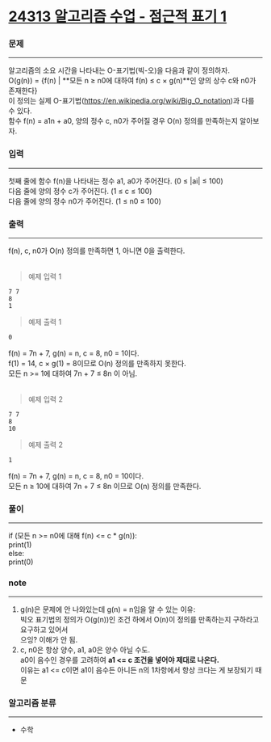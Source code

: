 [24313 알고리즘 수업 - 점근적 표기 1](https://www.acmicpc.net/problem/24313)  
===========
### 문제  

--------------
알고리즘의 소요 시간을 나타내는 O-표기법(빅-오)을 다음과 같이 정의하자.  
O(g(n)) = {f(n) | **모든 n ≥ n0에 대하여 f(n) ≤ c × g(n)**인 양의 상수 c와 n0가 존재한다}  
이 정의는 실제 O-표기법(https://en.wikipedia.org/wiki/Big_O_notation)과 다를 수 있다.  
함수 f(n) = a1n + a0, 양의 정수 c, n0가 주어질 경우 O(n) 정의를 만족하는지 알아보자.  

### 입력  

--------------
첫째 줄에 함수 f(n)을 나타내는 정수 a1, a0가 주어진다. (0 ≤ |ai| ≤ 100)  
다음 줄에 양의 정수 c가 주어진다. (1 ≤ c ≤ 100)  
다음 줄에 양의 정수 n0가 주어진다. (1 ≤ n0 ≤ 100)  

### 출력  

--------------
f(n), c, n0가 O(n) 정의를 만족하면 1, 아니면 0을 출력한다.  
<br>
> 예제 입력 1  
```
7 7
8
1
```  
> 예제 출력 1  
```
0
```
f(n) = 7n + 7, g(n) = n, c = 8, n0 = 1이다.  
f(1) = 14, c × g(1) = 8이므로 O(n) 정의를 만족하지 못한다.  
모든 n >= 1에 대하여 7n + 7 ≤ 8n 이 아님.  
<br>
> 예제 입력 2  
```
7 7
8
10
```  
> 예제 출력 2  
```
1
```
f(n) = 7n + 7, g(n) = n, c = 8, n0 = 10이다.  
모든 n ≥ 10에 대하여 7n + 7 ≤ 8n 이므로 O(n) 정의를 만족한다.  

### 풀이  
  
--------------
if (모든 n >= n0에 대해 f(n) <= c * g(n)):  
    print(1)  
else:  
    print(0)  

### note  

--------------
1. g(n)은 문제에 안 나와있는데 g(n) = n임을 알 수 있는 이유:  
빅오 표기법의 정의가 O(g(n))인 조건 하에서 O(n)이 정의를 만족하는지 구하라고 요구하고 있어서  
으잉? 이해가 안 됨.  
2. c, n0은 항상 양수, a1, a0은 양수 아닐 수도.  
a0이 음수인 경우를 고려하여 **a1 <= c 조건을 넣어야 제대로 나온다.**  
이유는 a1 <= c이면 a1이 음수든 아니든 n의 1차항에서 항상 크다는 게 보장되기 때문  

### 알고리즘 분류  
  
--------------
- 수학